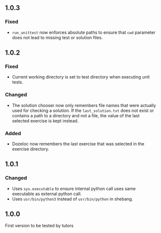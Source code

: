 ## 1.0.3

### Fixed

* `run_unittest` now enforces absolute paths to ensure that `cwd` parameter does not lead to missing test or solution files.

## 1.0.2

### Fixed

* Current working directory is set to test directory when executing unit tests.

### Changed

* The solution chooser now only remembers file names that were actually used for checking a solution. If the `last_solution.txt` does not exist or contains a path to a directory and not a file, the value of the last selected exercise is kept instead.

### Added

* Dozeloc now remembers the last exercise that was selected in the exercise directory.

## 1.0.1

### Changed

* Uses `sys.executable` to ensure internal python call uses same executable as external python call.
* Uses `usr/bin/python3` instead of `usr/bin/python` in shebang.

## 1.0.0

First version to be tested by tutors

